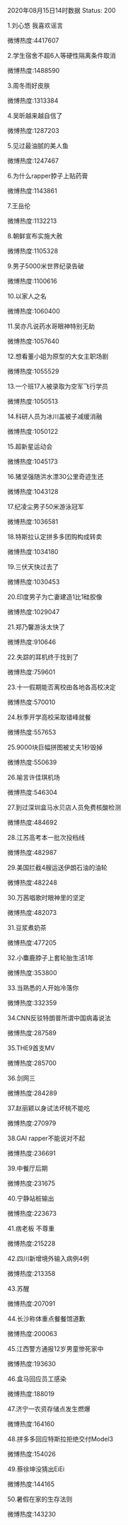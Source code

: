 2020年08月15日14时数据
Status: 200

1.刘心悠 我喜欢谣言

微博热度:4417607

2.学生宿舍不超6人等硬性隔离条件取消

微博热度:1488590

3.周冬雨好皮肤

微博热度:1313384

4.吴昕越来越自信了

微博热度:1287203

5.见过最油腻的美人鱼

微博热度:1247467

6.为什么rapper脖子上贴药膏

微博热度:1143861

7.王岳伦

微博热度:1132213

8.朝鲜宣布实施大赦

微博热度:1105328

9.男子5000米世界纪录告破

微博热度:1100616

10.以家人之名

微博热度:1060400

11.吴亦凡说药水哥眼神特别无助

微博热度:1057640

12.想看董小姐为原型的大女主职场剧

微博热度:1055529

13.一个班17人被录取为空军飞行学员

微博热度:1050513

14.科研人员为冰川盖被子减缓消融

微博热度:1050122

15.超新星运动会

微博热度:1045173

16.猪坚强随洪水漂30公里奇迹生还

微博热度:1043128

17.纪凌尘男子50米游泳冠军

微博热度:1036581

18.特斯拉认定拼多多团购构成转卖

微博热度:1034180

19.三伏天快过去了

微博热度:1030453

20.印度男子为亡妻建造1比1硅胶像

微博热度:1029047

21.郑乃馨游泳太快了

微博热度:910646

22.失踪的耳机终于找到了

微博热度:759601

23.十一假期能否离校由各地各高校决定

微博热度:570010

24.秋季开学高校采取错峰就餐

微博热度:557653

25.9000块巨幅拼图被丈夫1秒毁掉

微博热度:550639

26.喻言许佳琪机场

微博热度:546304

27.到过深圳盒马水贝店人员免费核酸检测

微博热度:484692

28.江苏高考本一批次投档线

微博热度:482987

29.美国拦截4艘运送伊朗石油的油轮

微博热度:482248

30.万茜唱歌时眼神里的坚定

微博热度:482073

31.豆浆煮奶茶

微博热度:477205

32.小麋鹿脖子上套轮胎生活1年

微博热度:353800

33.当熟悉的人开始冷落你

微博热度:332359

34.CNN反驳特朗普所谓中国病毒说法

微博热度:287589

35.THE9首支MV

微博热度:285700

36.剑网三

微博热度:284289

37.赵丽颖以身试法坏桃不能吃

微博热度:270979

38.GAI rapper不能说对不起

微博热度:236691

39.中餐厅后期

微博热度:231675

40.宁静站桩输出

微博热度:223673

41.痞老板 不尊重

微博热度:215228

42.四川新增境外输入病例4例

微博热度:213358

43.苏醒

微博热度:207091

44.长沙称体重点餐餐馆道歉

微博热度:200063

45.江西警方通报12岁男童惨死家中

微博热度:193630

46.盒马回应员工感染

微博热度:188019

47.济宁一农资存储点发生燃爆

微博热度:164160

48.拼多多回应特斯拉拒绝交付Model3

微博热度:154026

49.蔡徐坤没猜出EiEi

微博热度:144165

50.暑假在家的生存法则

微博热度:143230

